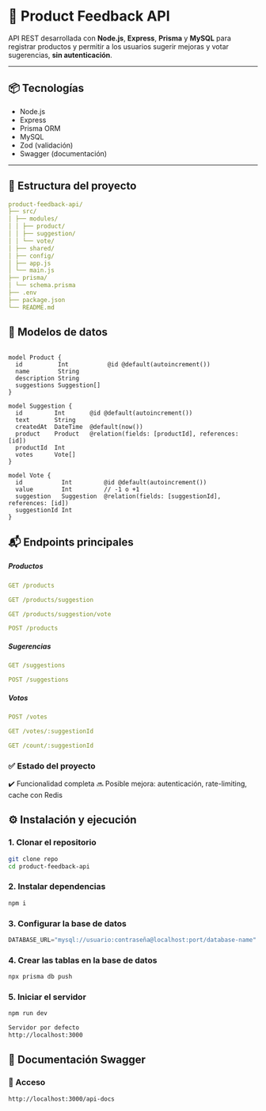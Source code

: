 # 🧠 Product Feedback API

API REST desarrollada con **Node.js**, **Express**, **Prisma** y **MySQL** para registrar productos y permitir a los usuarios sugerir mejoras y votar sugerencias, **sin autenticación**.

---

## 📦 Tecnologías

- Node.js
- Express
- Prisma ORM
- MySQL
- Zod (validación)
- Swagger (documentación)

---

## 📁 Estructura del proyecto
```yaml
product-feedback-api/
├── src/
│ ├── modules/
│ │ ├── product/
│ │ ├── suggestion/
│ │ └── vote/
│ ├── shared/
│ ├── config/
│ ├── app.js
│ └── main.js
├── prisma/
│ └── schema.prisma
├── .env
├── package.json
└── README.md
```

## 🧩 Modelos de datos

```prisma

model Product {
  id          Int           @id @default(autoincrement())
  name        String
  description String
  suggestions Suggestion[]
}

model Suggestion {
  id         Int       @id @default(autoincrement())
  text       String
  createdAt  DateTime  @default(now())
  product    Product   @relation(fields: [productId], references: [id])
  productId  Int
  votes      Vote[]
}

model Vote {
  id           Int         @id @default(autoincrement())
  value        Int         // -1 o +1
  suggestion   Suggestion  @relation(fields: [suggestionId], references: [id])
  suggestionId Int
}

```

## 📬 Endpoints principales

##### Productos
```yaml
GET /products

GET /products/suggestion

GET /products/suggestion/vote

POST /products

```

##### Sugerencias

```yaml
GET /suggestions

POST /suggestions
```

##### Votos
```yaml
POST /votes

GET /votes/:suggestionId

GET /count/:suggestionId
```

### ✅ Estado del proyecto
✔️ Funcionalidad completa
🔜 Posible mejora: autenticación, rate-limiting, cache con Redis


## ⚙️ Instalación y ejecución

### 1. Clonar el repositorio

```bash
git clone repo
cd product-feedback-api
```

### 2. Instalar dependencias

```bash
npm i
```

### 3. Configurar la base de datos
```js
DATABASE_URL="mysql://usuario:contraseña@localhost:port/database-name"
```

### 4. Crear las tablas en la base de datos
```bash
npx prisma db push
```

### 5. Iniciar el servidor
```bash
npm run dev

Servidor por defecto
http://localhost:3000
```

## 📘 Documentación Swagger

### 📍 Acceso
```bash
http://localhost:3000/api-docs
```